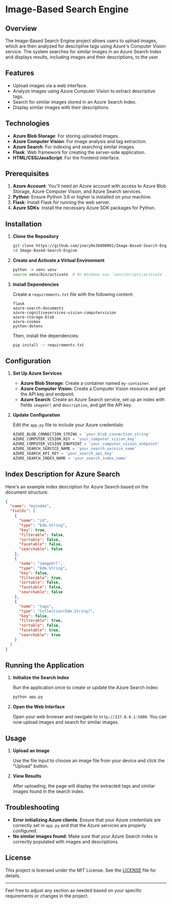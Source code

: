 # Image-Based Search Engine

## Overview

The Image-Based Search Engine project allows users to upload images, which are then analyzed for descriptive tags using Azure's Computer Vision service. The system searches for similar images in an Azure Search Index and displays results, including images and their descriptions, to the user.

## Features

- Upload images via a web interface.
- Analyze images using Azure Computer Vision to extract descriptive tags.
- Search for similar images stored in an Azure Search Index.
- Display similar images with their descriptions.

## Technologies

- **Azure Blob Storage**: For storing uploaded images.
- **Azure Computer Vision**: For image analysis and tag extraction.
- **Azure Search**: For indexing and searching similar images.
- **Flask**: Web framework for creating the server-side application.
- **HTML/CSS/JavaScript**: For the frontend interface.

## Prerequisites

1. **Azure Account**: You'll need an Azure account with access to Azure Blob Storage, Azure Computer Vision, and Azure Search services.
2. **Python**: Ensure Python 3.6 or higher is installed on your machine.
3. **Flask**: Install Flask for running the web server.
4. **Azure SDKs**: Install the necessary Azure SDK packages for Python.

## Installation

1. **Clone the Repository**

    ```bash
    git clone https://github.com/joery0x3b800001/Image-Based-Search-Engine.git
    cd Image-Based-Search-Engine
    ```

2. **Create and Activate a Virtual Environment**

    ```bash
    python -m venv venv
    source venv/bin/activate  # On Windows use `venv\Scripts\activate`
    ```

3. **Install Dependencies**

    Create a `requirements.txt` file with the following content:

    ```
    flask
    azure-search-documents
    azure-cognitiveservices-vision-computervision
    azure-storage-blob
    azure-cosmos
    python-dotenv
    ```

    Then, install the dependencies:

    ```bash
    pip install -r requirements.txt
    ```

## Configuration

1. **Set Up Azure Services**

    - **Azure Blob Storage**: Create a container named `my-container`.
    - **Azure Computer Vision**: Create a Computer Vision resource and get the API key and endpoint.
    - **Azure Search**: Create an Azure Search service, set up an index with fields `imageUrl` and `description`, and get the API key.

2. **Update Configuration**

    Edit the `app.py` file to include your Azure credentials:

    ```python
    AZURE_BLOB_CONNECTION_STRING = 'your_blob_connection_string'
    AZURE_COMPUTER_VISION_KEY = 'your_computer_vision_key'
    AZURE_COMPUTER_VISION_ENDPOINT = 'your_computer_vision_endpoint'
    AZURE_SEARCH_SERVICE_NAME = 'your_search_service_name'
    AZURE_SEARCH_API_KEY = 'your_search_api_key'
    AZURE_SEARCH_INDEX_NAME = 'your_search_index_name'
    ```

## Index Description for Azure Search

Here's an example index description for Azure Search based on the document structure:

```json
{
  "name": "myindex",
  "fields": [
    {
      "name": "id",
      "type": "Edm.String",
      "key": true,
      "filterable": false,
      "sortable": false,
      "facetable": false,
      "searchable": false
    },
    {
      "name": "imageUrl",
      "type": "Edm.String",
      "key": false,
      "filterable": true,
      "sortable": false,
      "facetable": false,
      "searchable": false
    },
    {
      "name": "tags",
      "type": "Collection(Edm.String)",
      "key": false,
      "filterable": true,
      "sortable": false,
      "facetable": true,
      "searchable": true
    }
  ]
}
```

## Running the Application

1. **Initialize the Search Index**

    Run the application once to create or update the Azure Search index:

    ```bash
    python app.py
    ```

2. **Open the Web Interface**

    Open your web browser and navigate to `http://127.0.0.1:5000`. You can now upload images and search for similar images.

## Usage

1. **Upload an Image**

    Use the file input to choose an image file from your device and click the "Upload" button.

2. **View Results**

    After uploading, the page will display the extracted tags and similar images found in the search index.

## Troubleshooting

- **Error initializing Azure clients**: Ensure that your Azure credentials are correctly set in `app.py` and that the Azure services are properly configured.
- **No similar images found**: Make sure that your Azure Search index is correctly populated with images and descriptions.

## License

This project is licensed under the MIT License. See the [LICENSE](./LICENSE.md) file for details.

---

Feel free to adjust any section as needed based on your specific requirements or changes in the project.